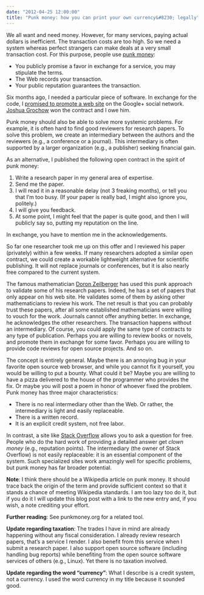 ```yaml
---
date: "2012-04-25 12:00:00"
title: "Punk money: how you can print your own currency&#8230; legally"
---
```




We all want and need money. However, for many services, paying actual dollars is inefficient. The transaction costs are too high.
So we need a system whereas perfect strangers can make deals at a very small transaction cost. For this purpose, people use [punk money](https://mobile.twitter.com/i/guest#!/search/realtime/%23punkmoney):

- You publicly promise a favor in exchange for a service, you may stipulate the terms.
- The Web records your transaction.
- Your public reputation guarantees the transaction.


Six months ago, I needed a particular piece of software. In exchange for the code, I [promised to promote a web site](https://plus.google.com/+DanielLemirePhD/posts/4JD7YZZK6vf) on the Google+ social network. [Joshua Grochow](https://plus.google.com/112791705546370961242/posts) won the contract and I owe him.

Punk money should also be able to solve more systemic problems. For example, it is often hard to find good reviewers for research papers. To solve this problem, we create an intermediary between the authors and the reviewers (e.g., a conference or a journal). This intermediary is often supported by a larger organization (e.g., a publisher) seeking financial gain.

As an alternative, I published the following open contract in the spirit of punk money:

> 
1. Write a research paper in my general area of expertise.
1. Send me the paper.
1. I will read it in a reasonable delay (not 3 freaking months), or tell you that I&rsquo;m too busy. (If your paper is really bad, I might also ignore you, politely.)
1. I will give you feedback.
1. At some point, I might feel that the paper is quite good, and then I will publicly say so, putting my reputation on the line.


In exchange, you have to mention me in the acknowledgements.



So far one researcher took me up on this offer and I reviewed his paper (privately) within a few weeks. If many researchers adopted a similar open contract, we could create a workable lightweight alternative for scientific publishing. It will not replace journals or conferences, but it is also nearly free compared to the current system.

The famous mathematician [Doron Zeilberger](http://www.math.rutgers.edu/~zeilberg/pj.html) has used this punk approach to validate some of his research papers. Indeed, he has a set of papers that only appear on his web site. He validates some of them by asking other mathematicians to review his work. The net result is that you can probably trust these papers, after all some established mathematicians were willing to vouch for the work. Journals cannot offer anything better. In exchange, he acknowledges the other researchers. The transaction happens without an intermediary.
Of course, you could apply the same type of contracts to any type of publication. Perhaps you are willing to review books or novels, and promote them in exchange for some favor. Perhaps you are willing to provide code reviews for open source projects. And so on.

The concept is entirely general. Maybe there is an annoying bug in your favorite open source web browser, and while you cannot fix it yourself, you would be willing to put a bounty. What could it be? Maybe you are willing to have a pizza delivered to the house of the programmer who provides the fix. Or maybe you will post a poem in honor of whoever fixed the problem.
Punk money has three major characteristics:

- There is no real intermediary other than the Web. Or rather, the intermediary is light and easily replaceable.
- There is a written record.
- It is an explicit credit system, not free labor.


In contrast, a site like [Stack Overflow](http://stackoverflow.com/) allows you to ask a question for free. People who do the hard work of providing a detailed answer get <em>clown money</em> (e.g., reputation points). The intermediary (the owner of Stack Overflow) is not easily replaceable: it is an essential component of the system. Such specialized sites work amazingly well for specific problems, but punk money has far broader potential.

__Note__: I think there should be a Wikipedia article on punk money. It should trace back the origin of the term and provide sufficient context so that it stands a chance of meeting Wikipedia standards. I am too lazy too do it, but if you do it I will update this blog post with a link to the new entry and, if you wish, a note crediting your effort.

__Further reading__: See punkmoney.org for a related tool.

__Update regarding taxation__: The trades I have in mind are already happening without any fiscal consideration. I already review research papers, that&rsquo;s a service I render. I also benefit from this service when I submit a research paper. I also support open source software (including handling bug reports) while benefiting from the open source software services of others (e.g., Linux). Yet there is no taxation involved.

__Update regarding the word &ldquo;currency&rdquo;__: What I describe is a credit system, not a currency. I used the word currency in my title because it sounded good.

